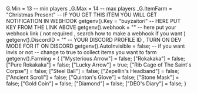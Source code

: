 G.Min = 13 -- min players _G.Max = 14 -- max players _G.ItemFarm = "Christmas Present" -- IF YOU GET THIS ITEM YOU WILL GET NOTIFICATION IN WEBHOOK getgenv().Key = "buyzaitori" -- HERE PUT KEY FROM THE LINK ABOVE getgenv().webhook = "" -- here put your webhook link ( not required , search how to make a webhook if you want ) getgenv().DiscordID = "" -- YOUR DISCORD PROFILE ID , TURN ON DEV MODE FOR IT ON DISCORD getgenv().AutoInvisible = false; -- if you want invis or not -- change to true to collect items you want to farm getgenv().Farming = { ["Mysterious Arrow"] = false; ["Rokakaka"] = false; ["Pure Rokakaka"] = false; ["Lucky Arrow"] = true; ["Rib Cage of The Saint's Corpse"] = false; ["Steel Ball"] = false; ["Zepellin's Headband"] = false; ["Ancient Scroll"] = false; ["Quinton's Glove"] = false; ["Stone Mask"] = false; ["Gold Coin"] = false; ["Diamond"] = false; ["DEO's Diary"] = false; }

